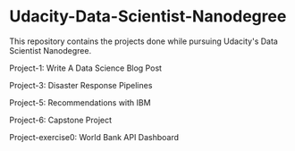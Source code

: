 # Udacity-Data-Scientist-Nanodegree

This repository contains the projects done while pursuing Udacity's Data Scientist Nanodegree.

Project-1: Write A Data Science Blog Post

Project-3: Disaster Response Pipelines

Project-5: Recommendations with IBM

Project-6: Capstone Project

Project-exercise0: World Bank API Dashboard
